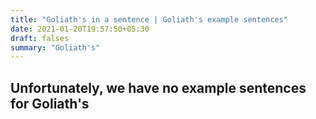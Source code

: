 ```yaml
---
title: "Goliath's in a sentence | Goliath's example sentences"
date: 2021-01-20T19:57:50+05:30
draft: falses
summary: "Goliath's"
---
```

## Unfortunately, we have no example sentences for Goliath's                 
